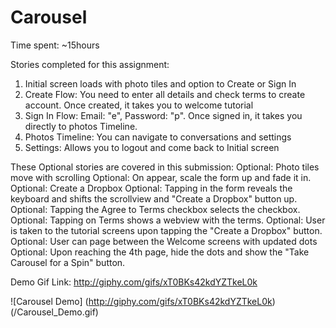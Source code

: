 # Carousel

Time spent: ~15hours

Stories completed for this assignment:
1. Initial screen loads with photo tiles and option to Create or Sign In
2. Create Flow: You need to enter all details and check terms to create account. Once created, it takes you to welcome tutorial
3. Sign In Flow: Email: "e", Password: "p". Once signed in, it takes you directly to photos Timeline.
4. Photos Timeline: You can navigate to conversations and settings
5. Settings: Allows you to logout and come back to Initial screen

These Optional stories are covered in this submission:
Optional: Photo tiles move with scrolling
Optional: On appear, scale the form up and fade it in.
Optional: Create a Dropbox
Optional: Tapping in the form reveals the keyboard and shifts the scrollview and "Create a Dropbox" button up.
Optional: Tapping the Agree to Terms checkbox selects the checkbox.
Optional: Tapping on Terms shows a webview with the terms.
Optional: User is taken to the tutorial screens upon tapping the "Create a Dropbox" button.
Optional: User can page between the Welcome screens with updated dots
Optional: Upon reaching the 4th page, hide the dots and show the "Take Carousel for a Spin" button.

Demo Gif Link: http://giphy.com/gifs/xT0BKs42kdYZTkeL0k

![Carousel Demo] (http://giphy.com/gifs/xT0BKs42kdYZTkeL0k)
(/Carousel_Demo.gif)
